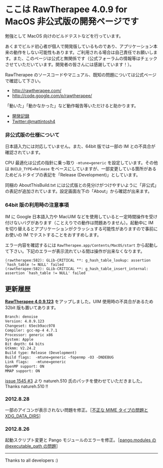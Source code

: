 # ここは RawTherapee 4.0.9 for MacOS 非公式版の開発ページです #

勉強として MacOS 向けのビルドテストなどを行っています。

あくまでビルド初心者が個人で開発版しているものであり、アプリケーション本来の動作をしない可能性もあります。ご利用される場合は自己責任でお願いします。また、このページは公式と無関係です（公式フォーラムの情報等はチェックさせていただいています。開発者の皆さんには感謝しています！）。

RawTherapee のソースコードやマニュアル、既知の問題については公式ページで確認して下さい。

-	http://rawtherapee.com/
-	http://code.google.com/p/rawtherapee/

「動いた」「動かなかった」など動作報告等いただけると助かります。

-	[開発記録](http://mattintosh.blog.so-net.ne.jp/archive/c2303145195-1)
-	[Twitter:@mattintosh4](https://twitter.com/mattintosh4)

### 非公式版の仕様について ###

日本語入力には対応していません。また、64bit 版では一部の IM との不具合が確認されています。

CPU 最適化は公式の指針に乗っ取り `-mtune=generic` を設定しています。その他は `BUILD_TYPE=Release` をベースにしていますが、一部変更している箇所があるためビルドタイプの表記を「Release (Development)」としています。

同梱の AboutThisBuild.txt には公式版との見分けがつけやすいように「非公式」の表記が追加されています。設定画面左下の「About」から確認が出来ます。

### 64bit 版の利用時の注意事項 ###

IM に Google 日本語入力や MacUIM などを使用していると一定時間操作を受け付けないバグがあります（ことえりでの動作は問題ありません）。起動中に IM を切り替えるとアプリケーションがクラッシュする可能性がありますので事前にお使いの IM でテストすることをおすすめします。

エラー内容を確認するには `RawTherapee.app/Contents/MacOS/start` から起動して下さい。下記のエラーが表示流れている間は操作が出来なくなります。

```no-highlight:rawtherapee
(rawtherapee:582): GLib-CRITICAL **: g_hash_table_lookup: assertion `hash_table != NULL' failed
(rawtherapee:582): GLib-CRITICAL **: g_hash_table_insert_internal: assertion `hash_table != NULL' failed
```

## 更新履歴 ##

__[RawTherapee 4.0.9.123](https://github.com/mattintosh4/RawTherapee/downloads)__ をアップしました。UIM 使用時の不具合があるため 32bit 版も置いてあります。

```no-highlight:AboutThisBuild.txt
Branch: denoise
Version: 4.0.9.123
Changeset: 65ecb9acc978
Compiler: gcc-mp-4 4.7.1
Processor: generic x86
System: Apple
Bit depth: 64 bits
Gtkmm: V2.24.2
Build type: Release (Development)
Build flags:  -mtune=generic -fopenmp -O3 -DNDEBUG
Link flags:   -mtune=generic
OpenMP support: ON
MMAP support: ON
```

[issue 1545 #3](http://code.google.com/p/rawtherapee/issues/detail?id=1546&sort=-modified&colspec=ID%20Opened%20Modified%20Type%20Status%20Priority%20Milestone%20Summary%20Owner%20Stars) より natureh.510 氏のパッチを使わせていただきました。Thanks natureh.510 !!

### 2012.8.28 ###

一部のアイコンが表示されない問題を修正。［[不正な MIME タイプの問題と XDG_DATA_DIRS](http://mattintosh.blog.so-net.ne.jp/2012-08-29)］

### 2012.8.26 ###

起動スクリプト変更と Pango モジュールのエラーを修正。［[pango.modules の @executable_path の問題](http://mattintosh.blog.so-net.ne.jp/2012-08-26)］

---

Thanks to all developers :)